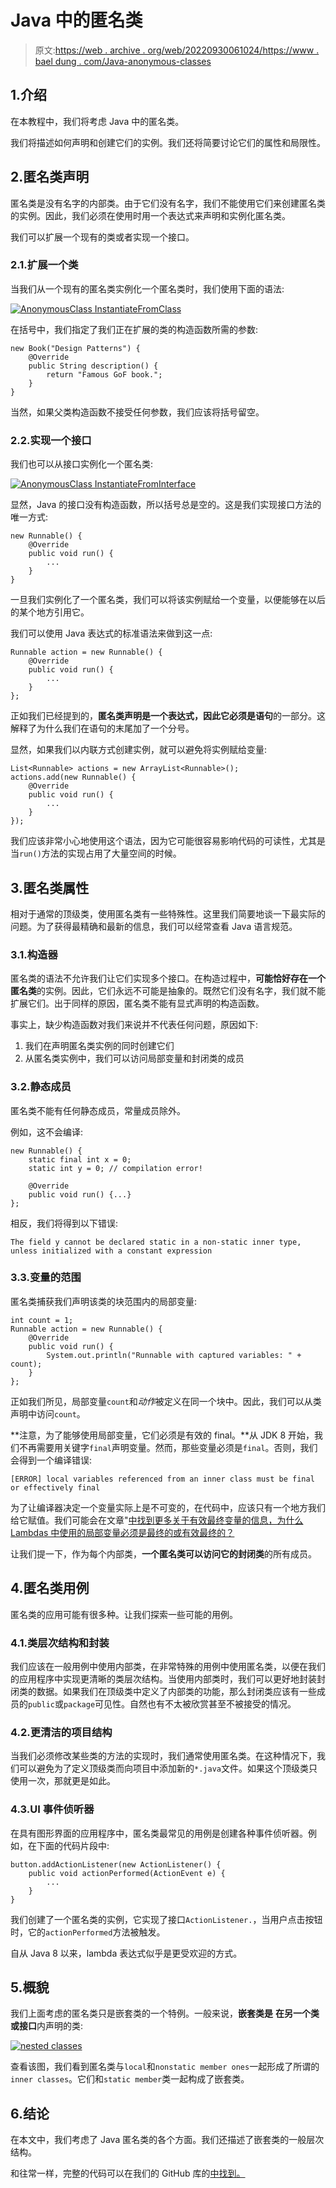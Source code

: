 # Java 中的匿名类

> 原文:[https://web . archive . org/web/20220930061024/https://www . bael dung . com/Java-anonymous-classes](https://web.archive.org/web/20220930061024/https://www.baeldung.com/java-anonymous-classes)

## 1.介绍

在本教程中，我们将考虑 Java 中的匿名类。

我们将描述如何声明和创建它们的实例。我们还将简要讨论它们的属性和局限性。

## 2.匿名类声明

匿名类是没有名字的内部类。由于它们没有名字，我们不能使用它们来创建匿名类的实例。因此，我们必须在使用时用一个表达式来声明和实例化匿名类。

我们可以扩展一个现有的类或者实现一个接口。

### 2.1.扩展一个类

当我们从一个现有的匿名类实例化一个匿名类时，我们使用下面的语法:

[![AnonymousClass InstantiateFromClass](img/377df4d0965e1c0b6237cb673ff76e15.png)](/web/20221107160807/https://www.baeldung.com/wp-content/uploads/2019/04/AnonymousClass-InstantiateFromClass.png)

在括号中，我们指定了我们正在扩展的类的构造函数所需的参数:

```
new Book("Design Patterns") {
    @Override
    public String description() {
        return "Famous GoF book.";
    }
}
```

当然，如果父类构造函数不接受任何参数，我们应该将括号留空。

### 2.2.实现一个接口

我们也可以从接口实例化一个匿名类:

[![AnonymousClass InstantiateFromInterface](img/9c4000338622ffde6d3d6a56a994b4b9.png)](/web/20221107160807/https://www.baeldung.com/wp-content/uploads/2019/04/AnonymousClass-InstantiateFromInterface.png)

显然，Java 的接口没有构造函数，所以括号总是空的。这是我们实现接口方法的唯一方式:

```
new Runnable() {
    @Override
    public void run() {
        ...
    }
}
```

一旦我们实例化了一个匿名类，我们可以将该实例赋给一个变量，以便能够在以后的某个地方引用它。

我们可以使用 Java 表达式的标准语法来做到这一点:

```
Runnable action = new Runnable() {
    @Override
    public void run() {
        ...
    }
};
```

正如我们已经提到的，**匿名类声明是一个表达式，因此它必须是语句**的一部分。这解释了为什么我们在语句的末尾加了一个分号。

显然，如果我们以内联方式创建实例，就可以避免将实例赋给变量:

```
List<Runnable> actions = new ArrayList<Runnable>();
actions.add(new Runnable() {
    @Override
    public void run() {
        ...
    }
});
```

我们应该非常小心地使用这个语法，因为它可能很容易影响代码的可读性，尤其是当`run()`方法的实现占用了大量空间的时候。

## 3.匿名类属性

相对于通常的顶级类，使用匿名类有一些特殊性。这里我们简要地谈一下最实际的问题。为了获得最精确和最新的信息，我们可以经常查看 Java 语言规范。

### 3.1.构造器

匿名类的语法不允许我们让它们实现多个接口。在构造过程中，**可能恰好存在一个匿名类**的实例。因此，它们永远不可能是抽象的。既然它们没有名字，我们就不能扩展它们。出于同样的原因，匿名类不能有显式声明的构造函数。

事实上，缺少构造函数对我们来说并不代表任何问题，原因如下:

1.  我们在声明匿名类实例的同时创建它们
2.  从匿名类实例中，我们可以访问局部变量和封闭类的成员

### 3.2.静态成员

匿名类不能有任何静态成员，常量成员除外。

例如，这不会编译:

```
new Runnable() {
    static final int x = 0;
    static int y = 0; // compilation error!

    @Override
    public void run() {...}
};
```

相反，我们将得到以下错误:

```
The field y cannot be declared static in a non-static inner type, unless initialized with a constant expression
```

### 3.3.变量的范围

匿名类捕获我们声明该类的块范围内的局部变量:

```
int count = 1;
Runnable action = new Runnable() {
    @Override
    public void run() {
        System.out.println("Runnable with captured variables: " + count);
    }           
}; 
```

正如我们所见，局部变量`count`和*动作*被定义在同一个块中。因此，我们可以从类声明中访问`count`。

**注意，为了能够使用局部变量，它们必须是有效的 final。**从 JDK 8 开始，我们不再需要用关键字`final`声明变量。然而，那些变量必须是`final`。否则，我们会得到一个编译错误:

```
[ERROR] local variables referenced from an inner class must be final or effectively final
```

为了让编译器决定一个变量实际上是不可变的，在代码中，应该只有一个地方我们给它赋值。我们可能会在文章"[中找到更多关于有效最终变量的信息，为什么 Lambdas 中使用的局部变量必须是最终的或有效最终的？](/web/20221107160807/https://www.baeldung.com/java-lambda-effectively-final-local-variables)

让我们提一下，作为每个内部类，**一个匿名类可以访问它的封闭类**的所有成员。

## 4.匿名类用例

匿名类的应用可能有很多种。让我们探索一些可能的用例。

### 4.1.类层次结构和封装

我们应该在一般用例中使用内部类，在非常特殊的用例中使用匿名类，以便在我们的应用程序中实现更清晰的类层次结构。当使用内部类时，我们可以更好地封装封闭类的数据。如果我们在顶级类中定义了内部类的功能，那么封闭类应该有一些成员的`public`或`package`可见性。自然也有不太被欣赏甚至不被接受的情况。

### 4.2.更清洁的项目结构

当我们必须修改某些类的方法的实现时，我们通常使用匿名类。在这种情况下，我们可以避免为了定义顶级类而向项目中添加新的`*.java`文件。如果这个顶级类只使用一次，那就更是如此。

### 4.3.UI 事件侦听器

在具有图形界面的应用程序中，匿名类最常见的用例是创建各种事件侦听器。例如，在下面的代码片段中:

```
button.addActionListener(new ActionListener() {
    public void actionPerformed(ActionEvent e) {
        ...
    }
}
```

我们创建了一个匿名类的实例，它实现了接口`ActionListener.`，当用户点击按钮时，它的`actionPerformed`方法被触发。

自从 Java 8 以来，lambda 表达式似乎是更受欢迎的方式。

## 5.概貌

我们上面考虑的匿名类只是嵌套类的一个特例。一般来说，**嵌套类是** **在另一个类或接口**内声明的类:

[![nested classes](img/7e01dc8a64f99833bbb534503917ad05.png)](/web/20221107160807/https://www.baeldung.com/wp-content/uploads/2019/04/nested-classes.png)

查看该图，我们看到匿名类与`local`和`nonstatic member ones`一起形成了所谓的`inner classes`。它们和`static member`类一起构成了嵌套类。

## 6.结论

在本文中，我们考虑了 Java 匿名类的各个方面。我们还描述了嵌套类的一般层次结构。

和往常一样，完整的代码可以在我们的 GitHub 库的[中找到。](https://web.archive.org/web/20221107160807/https://github.com/eugenp/tutorials/tree/master/core-java-modules/core-java-lang-oop-inheritance)